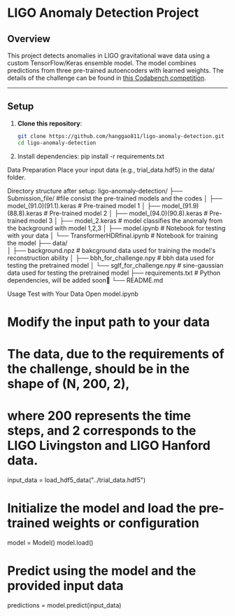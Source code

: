 # LIGO Anomaly Detection Project

## Overview
This project detects anomalies in LIGO gravitational wave data using a custom TensorFlow/Keras ensemble model. The model combines predictions from three pre-trained autoencoders with learned weights. The details of the challenge can be found in [this Codabench competition](https://www.codabench.org/competitions/2626/).

---

## Setup
1. **Clone this repository**:
   ```bash
   git clone https://github.com/hanggao811/ligo-anomaly-detection.git
   cd ligo-anomaly-detection

2. Install dependencies:
    pip install -r requirements.txt

Data Preparation
Place your input data (e.g., trial_data.hdf5) in the data/ folder.

Directory structure after setup:
ligo-anomaly-detection/
├── Submission_file/ #file consist the pre-trained models and the codes
│   ├── model_(91.0)(91.1).keras    # Pre-trained model 1
│   ├── model_(91.9)(88.8).keras    # Pre-trained model 2
│   ├── model_(94.0)(90.8).keras    # Pre-trained model 3
│   ├── model_2.keras    # model classifies the anomaly from the background with model 1,2,3
│   ├── model.ipynb    # Notebook for testing with your data
│   └── TransformerHDRfinal.ipynb    # Notebook for training the model
├── data/                
│   ├── background.npz    # bakcground data used for training the model's reconstruction ability
│   ├── bbh_for_challenge.npy   # bbh data used for testing the pretrained model
│   └── sglf_for_challenge.npy    # sine-gaussian data used for testing the pretrained model
├── requirements.txt         # Python dependencies, will be added soon🤔
└── README.md

Usage
Test with Your Data
Open model.ipynb
# Modify the input path to your data
# The data, due to the requirements of the challenge, should be in the shape of (N, 200, 2),
# where 200 represents the time steps, and 2 corresponds to the LIGO Livingston and LIGO Hanford data.
input_data = load_hdf5_data("../trial_data.hdf5")

# Initialize the model and load the pre-trained weights or configuration
model = Model()
model.load()

# Predict using the model and the provided input data
predictions = model.predict(input_data)